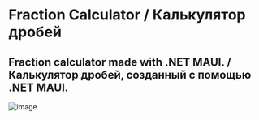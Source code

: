 # Fraction Calculator / Калькулятор дробей
## Fraction calculator made with .NET MAUI. / Калькулятор дробей, созданный с помощью .NET MAUI.
![image](https://user-images.githubusercontent.com/94005703/197025891-401bb525-0ef1-472b-a864-122754ee7504.png)
